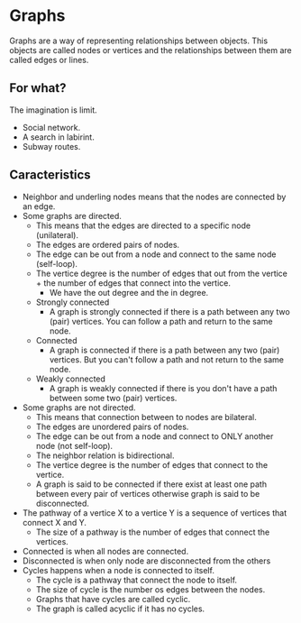 # Graphs

Graphs are a way of representing relationships between objects.
This objects are called nodes or vertices and the relationships between them are called edges or lines.

## For what?

The imagination is limit.

- Social network.
- A search in labirint.
- Subway routes.

## Caracteristics

- Neighbor and underling nodes means that the nodes are connected by an edge.
- Some graphs are directed.
  - This means that the edges are directed to a specific node (unilateral).
  - The edges are ordered pairs of nodes.
  - The edge can be out from a node and connect to the same node (self-loop).
  - The vertice degree is the number of edges that out from the vertice + the number of edges that connect into the vertice.
    - We have the out degree and the in degree.
  - Strongly connected
    - A graph is strongly connected if there is a path between any two (pair) vertices. You can follow a path and return to the same node.
  - Connected
    - A graph is connected if there is a path between any two (pair) vertices. But you can't follow a path and not return to the same node.
  - Weakly connected
    - A graph is weakly connected if there is you don't have a path between some two (pair) vertices.
- Some graphs are not directed.
  - This means that connection between to nodes are bilateral.
  - The edges are unordered pairs of nodes.
  - The edge can be out from a node and connect to ONLY another node (not self-loop).
  - The neighbor relation is bidirectional.
  - The vertice degree is the number of edges that connect to the vertice.
  - A graph is said to be connected if there exist at least one path between every pair of vertices otherwise graph is said to be disconnected.
- The pathway of a vertice X to a vertice Y is a sequence of vertices that connect X and Y.
  - The size of a pathway is the number of edges that connect the vertices.
- Connected is when all nodes are connected.
- Disconnected is when only node are disconnected from the others
- Cycles happens when a node is connected to itself.
  - The cycle is a pathway that connect the node to itself.
  - The size of cycle is the number os edges between the nodes.
  - Graphs that have cycles are called cyclic.
  - The graph is called acyclic if it has no cycles.
